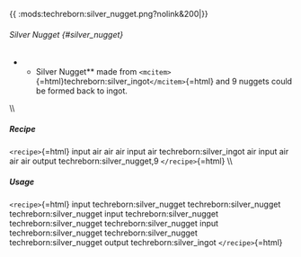 {{ :mods:techreborn:silver_nugget.png?nolink&200\|}}

###### Silver Nugget {#silver_nugget}

-   -   Silver Nugget\*\* made from
        `<mcitem>`{=html}techreborn:silver_ingot`</mcitem>`{=html} and 9
        nuggets could be formed back to ingot.

\\\\

##### Recipe

`<recipe>`{=html} input air air air input air techreborn:silver_ingot
air input air air air output techreborn:silver_nugget,9
`</recipe>`{=html} \\\\

##### Usage

`<recipe>`{=html} input techreborn:silver_nugget
techreborn:silver_nugget techreborn:silver_nugget input
techreborn:silver_nugget techreborn:silver_nugget
techreborn:silver_nugget input techreborn:silver_nugget
techreborn:silver_nugget techreborn:silver_nugget output
techreborn:silver_ingot `</recipe>`{=html}
